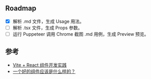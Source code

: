 ## Roadmap

- [x] 解析 .md 文件，生成 Usage 用法。
- [ ] 解析 .tsx 文件，生成 Props 参数。
- [ ] 运行 Puppeteer 调用 Chrome 截图 .md 用例，生成 Preview 预览。

## 参考

- [Vite + React 组件开发实践](https://mp.weixin.qq.com/s/owJX7VwN9T9hEcp7TPseUA)
- [一个好的组件应该是什么样的？](https://mp.weixin.qq.com/s?__biz=MzIzOTU0NTQ0MA==&mid=2247495519&idx=1&sn=810ad0e6bde08e795bd7f933d8c6b53b&chksm=e92ad250de5d5b463ff175a616dee00daa9f28cca972ffbcb5f013940c6c13391c2a1e20cfd1&scene=21#wechat_redirect)